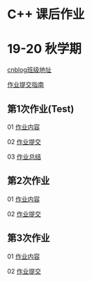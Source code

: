 # C++ 课后作业
# 19-20 秋学期

[cnblog班级地址](https://edu.cnblogs.com/campus/njust/LuClass)

[作业提交指南](https://app.yinxiang.com/fx/b499dd00-20ce-4945-9596-9f9b70c68e22)

## 第1次作业(Test)

01 [作业内容](https://edu.cnblogs.com/campus/njust/LuClass/homework/8675)

02 [作业提交](https://github.com/LuClass/Homework19Autumn/tree/master/%E7%AC%AC1%E6%AC%A1%E4%BD%9C%E4%B8%9A(Test))

03 [作业总结](https://www.cnblogs.com/LuClass/p/11591930.html)

## 第2次作业

01 [作业内容](https://edu.cnblogs.com/campus/njust/LuClass/homework/8705)

02 [作业提交](https://github.com/LuClass/Homework19Autumn/tree/master/%E7%AC%AC2%E6%AC%A1%E4%BD%9C%E4%B8%9A)

## 第3次作业

01 [作业内容](https://edu.cnblogs.com/campus/njust/LuClass/homework/8741)

02 [作业提交](https://github.com/LuClass/Homework19Autumn/tree/master/%E7%AC%AC3%E6%AC%A1%E4%BD%9C%E4%B8%9A)



